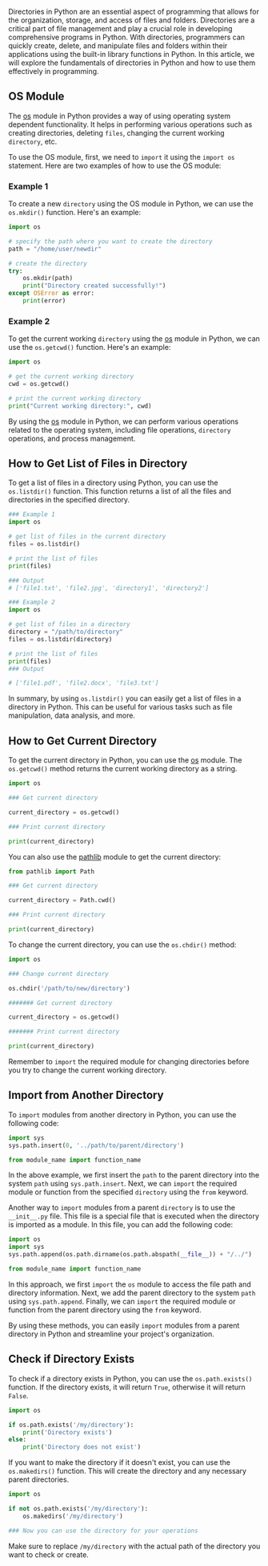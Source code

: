 Directories in Python are an essential aspect of programming that allows for the organization, storage, and access of files and folders. Directories are a critical part of file management and play a crucial role in developing comprehensive programs in Python. With directories, programmers can quickly create, delete, and manipulate files and folders within their applications using the built-in library functions in Python. In this article, we will explore the fundamentals of directories in Python and how to use them effectively in programming.  
  
## OS Module  

The [os](https://docs.python.org/3/library/os.html) module in Python provides a way of using operating system dependent functionality. It helps in performing various operations such as creating directories, deleting `files`, changing the current working `directory`, etc.

To use the OS module, first, we need to `import` it using the `import os` statement. Here are two examples of how to use the OS module:

### Example 1

To create a new `directory` using the OS module in Python, we can use the `os.mkdir()` function. Here's an example:

```python
import os

# specify the path where you want to create the directory
path = "/home/user/newdir"

# create the directory
try:
    os.mkdir(path)
    print("Directory created successfully!")
except OSError as error:
    print(error)
```

### Example 2

To get the current working `directory` using the [os](https://docs.python.org/3/library/os.html) module in Python, we can use the `os.getcwd()` function. Here's an example:

```python
import os

# get the current working directory
cwd = os.getcwd()

# print the current working directory
print("Current working directory:", cwd)
```

By using the [os](https://docs.python.org/3/library/os.html) module in Python, we can perform various operations related to the operating system, including file operations, `directory` operations, and process management.  
  
## How to Get List of Files in Directory  

To get a list of files in a directory using Python, you can use the `os.listdir()` function. This function returns a list of all the files and directories in the specified directory. 

```python
### Example 1
import os

# get list of files in the current directory
files = os.listdir()

# print the list of files
print(files)

### Output
# ['file1.txt', 'file2.jpg', 'directory1', 'directory2']
```

```python
### Example 2
import os

# get list of files in a directory
directory = "/path/to/directory"
files = os.listdir(directory)

# print the list of files
print(files)
### Output

# ['file1.pdf', 'file2.docx', 'file3.txt']
```

In summary, by using `os.listdir()` you can easily get a list of files in a directory in Python. This can be useful for various tasks such as file manipulation, data analysis, and more. 
  
## How to Get Current Directory  

To get the current directory in Python, you can use the [os](https://docs.python.org/3/library/os.html) module. The `os.getcwd()` method returns the current working directory as a string.

```python
import os

### Get current directory

current_directory = os.getcwd()

### Print current directory

print(current_directory)
```

You can also use the [pathlib](https://docs.python.org/3/library/pathlib.html) module to get the current directory:

```python
from pathlib import Path

### Get current directory

current_directory = Path.cwd()

### Print current directory

print(current_directory)
```

To change the current directory, you can use the `os.chdir()` method:

```python
import os

### Change current directory

os.chdir('/path/to/new/directory')

####### Get current directory

current_directory = os.getcwd()

####### Print current directory

print(current_directory)
``` 

Remember to `import` the required module for changing directories before you try to change the current working directory. 
  
## Import from Another Directory  

To `import` modules from another directory in Python, you can use the following code:

```python
import sys
sys.path.insert(0, '../path/to/parent/directory')

from module_name import function_name
```

In the above example, we first insert the `path` to the parent directory into the system `path` using `sys.path.insert`. Next, we can `import` the required module or function from the specified `directory` using the `from` keyword.

Another way to `import` modules from a parent `directory` is to use the `__init__.py` file. This file is a special file that is executed when the directory is imported as a module. In this file, you can add the following code:

```python
import os
import sys
sys.path.append(os.path.dirname(os.path.abspath(__file__)) + "/../")

from module_name import function_name
```

In this approach, we first `import` the `os` module to access the file path and directory information. Next, we add the parent directory to the system `path` using `sys.path.append`. Finally, we can `import` the required module or function from the parent directory using the `from` keyword.

By using these methods, you can easily `import` modules from a parent directory in Python and streamline your project's organization.  
  
## Check if Directory Exists  

To check if a directory exists in Python, you can use the `os.path.exists()` function. If the directory exists, it will return `True`, otherwise it will return `False`.

```python
import os

if os.path.exists('/my/directory'):
    print('Directory exists')
else:
    print('Directory does not exist')
```

If you want to make the directory if it doesn't exist, you can use the `os.makedirs()` function. This will create the directory and any necessary parent directories.

```python
import os

if not os.path.exists('/my/directory'):
    os.makedirs('/my/directory')

### Now you can use the directory for your operations

```

Make sure to replace `/my/directory` with the actual path of the directory you want to check or create.  

